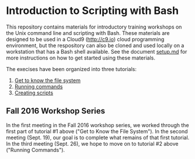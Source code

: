 # Introduction to Scripting with Bash

This repository contains materials for introductory training workshops on the Unix command line and scripting with Bash.  These materials are designed to be used in a Cloud9 (http://c9.io) cloud programming environment, but the respository can also be cloned and used locally on a workstation that has a Bash shell available.  See the document [setup.md](setup.md) for more instructions on how to get started using these materials.

The execises have been organized into three tutorials:

1. [Get to know the file system](tutorial1)
2. [Running commands](tutorial2)
3. [Creating scripts](tutorial3)

## Fall 2016 Workshop Series
In the first meeting in the Fall 2016 workshop series, we worked through the first part of tutorial #1 above ("Get to Know the File System").  In the second meeting (Sept. 19), our goal is to complete what remains of that first tutorial.  In the third meeting (Sept. 26), we hope to move on to tutorial #2 above ("Running Commands").
